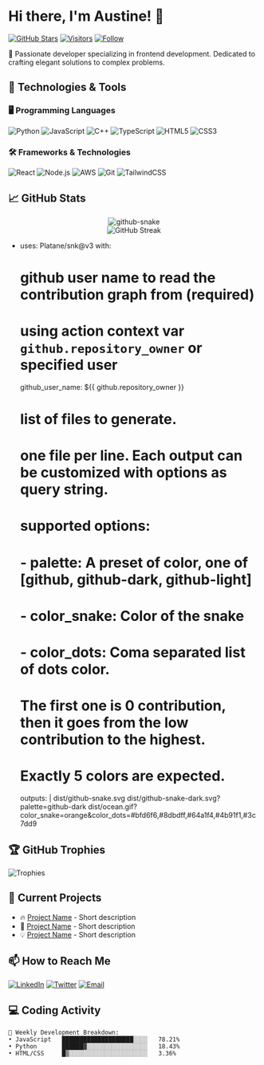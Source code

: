 # Hi there, I'm Austine! 👋

[![GitHub Stars](https://img.shields.io/github/stars/austinechisutia?label=Profile%20Stars&style=social)](https://github.com/austinechisutia)
[![Visitors](https://komarev.com/ghpvc/?username=austinechisutia&label=Profile%20Views&color=0e75b6&style=flat)](https://github.com/austinechisutia)
[![Follow](https://img.shields.io/github/followers/austinechisutia?label=Follow&style=social)](https://github.com/austinechisutia)

🚀 Passionate developer specializing in frontend development. Dedicated to crafting elegant solutions to complex problems.

## 🔧 Technologies & Tools

### 🖥️ Programming Languages
![Python](https://img.shields.io/badge/-Python-3776AB?style=flat-square&logo=python&logoColor=white)
![JavaScript](https://img.shields.io/badge/-JavaScript-F7DF1E?style=flat-square&logo=javascript&logoColor=black)
![C++](https://img.shields.io/badge/-C++-00599C?style=flat-square&logo=c%2B%2B&logoColor=white)
![TypeScript](https://img.shields.io/badge/-TypeScript-3178C6?style=flat-square&logo=typescript&logoColor=white)
![HTML5](https://img.shields.io/badge/-HTML5-E34F26?style=flat-square&logo=html5&logoColor=white)
![CSS3](https://img.shields.io/badge/-CSS3-1572B6?style=flat-square&logo=css3&logoColor=white)

### 🛠️ Frameworks & Technologies
![React](https://img.shields.io/badge/-React-61DAFB?style=flat-square&logo=react&logoColor=black)
![Node.js](https://img.shields.io/badge/-Node.js-339933?style=flat-square&logo=node.js&logoColor=white)
![AWS](https://img.shields.io/badge/-AWS-232F3E?style=flat-square&logo=amazon-aws&logoColor=white)
![Git](https://img.shields.io/badge/-Git-F05032?style=flat-square&logo=git&logoColor=white)
![TailwindCSS](https://img.shields.io/badge/-TailwindCSS-38B2AC?style=flat-square&logo=tailwind-css&logoColor=white)

## 📈 GitHub Stats

<div align="center">
  <picture>
    <source media="(prefers-color-scheme: dark)" srcset="https://raw.githubusercontent.com/austinechisutia/austinechisutia/output/github-contribution-grid-snake-dark.svg" />
    <source media="(prefers-color-scheme: light)" srcset="https://raw.githubusercontent.com/austinechisutia/austinechisutia/output/github-contribution-grid-snake.svg" />
    <img alt="github-snake" src="https://raw.githubusercontent.com/austinechisutia/austinechisutia/output/github-contribution-grid-snake.svg" />
  </picture>
</div>


<div align="center">
  <img src="https://github-readme-streak-stats.herokuapp.com?user=austinechisutia&theme=radical&hide_border=true&date_format=M%20j%5B%2C%20Y%5D&background=00000000&stroke=DD2727&ring=DD2727&fire=DD2727&currStreakNum=DD2727&sideNums=DD2727&currStreakLabel=DD2727&sideLabels=DD2727&dates=585858" alt="GitHub Streak" />
</div>

<!-- Snake eating contribution graph -->
- uses: Platane/snk@v3
  with:
    # github user name to read the contribution graph from (**required**)
    # using action context var `github.repository_owner` or specified user
    github_user_name: ${{ github.repository_owner }}

    # list of files to generate.
    # one file per line. Each output can be customized with options as query string.
    #
    #  supported options:
    #  - palette:     A preset of color, one of [github, github-dark, github-light]
    #  - color_snake: Color of the snake
    #  - color_dots:  Coma separated list of dots color.
    #                 The first one is 0 contribution, then it goes from the low contribution to the highest.
    #                 Exactly 5 colors are expected.
    outputs: |
      dist/github-snake.svg
      dist/github-snake-dark.svg?palette=github-dark
      dist/ocean.gif?color_snake=orange&color_dots=#bfd6f6,#8dbdff,#64a1f4,#4b91f1,#3c7dd9

## 🏆 GitHub Trophies

![Trophies](https://github-profile-trophy.vercel.app/?username=austinechisutia&theme=radical&no-frame=true&row=3&column=3&rank=A,B,C)


## 🌱 Current Projects

- 🔥 [Project Name](https://github.com/austinechisutia/project) - Short description
- 🚀 [Project Name](https://github.com/austinechisutia/project) - Short description
- 💡 [Project Name](https://github.com/austinechisutia/project) - Short description

## 📫 How to Reach Me

[![LinkedIn](https://img.shields.io/badge/-LinkedIn-0077B5?style=flat-square&logo=linkedin&logoColor=white)](https://www.linkedin.com/in/austine-chisutia-070652332/)
[![Twitter](https://img.shields.io/badge/-Twitter-1DA1F2?style=flat-square&logo=twitter&logoColor=white)](https://x.com/WattsTen)
[![Email](https://img.shields.io/badge/-Email-D14836?style=flat-square&logo=gmail&logoColor=white)](mailto:austiineakhonya638@gmail.com)

## 💻 Coding Activity

<!--START_SECTION:waka-->
```text
🚀 Weekly Development Breakdown:
• JavaScript   ████████████████████░░░░   78.21%
• Python       ██████▓░░░░░░░░░░░░░░░░░   18.43%
• HTML/CSS     █▒░░░░░░░░░░░░░░░░░░░░░░   3.36%
